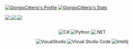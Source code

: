 [![GiorgioCitterio's Profile](https://github-readme-stats.vercel.app/api?username=GiorgioCitterio&theme=midnight-purple)](https://github.com/GiorgioCitterio/GiorgioCitterio/) 
[![GiorgioCitterio's Stats](https://github-readme-stats.vercel.app/api/top-langs/?username=GiorgioCitterio&theme=midnight-purple)](https://github.com/GiorgioCitterio/GiorgioCitterio/)

<a href="https://github.com/GiorgioCitterio/WeatherForecastAppMAUI">
  <img align="center" src="https://github-readme-stats.vercel.app/api/pin/?username=GiorgioCitterio&repo=WeatherForecastAppMAUI&theme=midnight-purple" />
</a>
<a href="https://github.com/GiorgioCitterio/MemoryMAUI">
  <img align="center" src="https://github-readme-stats.vercel.app/api/pin/?username=GiorgioCitterio&repo=MemoryMAUI&theme=midnight-purple" />
</a>
<a href="https://github.com/GiorgioCitterio/Motor-and-Sensor-Control-on-Arduino-Raspberry-Pi-and-ESP">
  <img align="center" src="https://github-readme-stats.vercel.app/api/pin/?username=GiorgioCitterio&repo=Motor-and-Sensor-Control-on-Arduino-Raspberry-Pi-and-ESP&theme=midnight-purple" />
</a>
<br></br>
<p align="center">
  <img alt="C#" src="https://img.shields.io/badge/CSharp-239120.svg?style=for-the-badge&logo=csharp&logoColor=white"/>
  <img alt="Python" src="https://img.shields.io/badge/python-3670A0?style=for-the-badge&logo=python&logoColor=ffdd54"/>
  <img alt=".NET" src="https://img.shields.io/badge/.NET-512BD4?style=for-the-badge"/>
</p>
<p align="center">
  <img alt="VisualStudio" src="https://img.shields.io/badge/visualstudio-5C2D91.svg?style=for-the-badge&logo=visualstudio&logoColor=white"/>
  <img alt="Visual Studio Code" src="https://img.shields.io/badge/Visual%20Studio%20Code-0078d7.svg?style=for-the-badge&logo=visual-studio-code&logoColor=white"/>
  <img alt="Intellij" src="https://img.shields.io/badge/IntelliJIDEA-000000.svg?style=for-the-badge&logo=intellijidea&logoColor=white"/>
</p>
